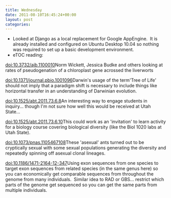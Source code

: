 ```yaml
---
title: Wednesday
date: 2011-08-10T16:45:24+00:00
layout: post
categories:
---
```

  * Looked at Django as a local replacement for Google AppEngine.  It is already installed and configured on Ubuntu Desktop 10.04 so nothing was required to set up a basic development environment.
  * eTOC reading:

<a href="http://doi.org/10.3732/ajb.1100010">doi:10.3732/ajb.1100010</a>Norm Wickett, Jessica Budke and others looking at rates of pseudogenation of a chloroplast gene acrossed the liverworts

<a href="http://doi.org/10.1371/journal.pbio.1001096">doi:10.1371/journal.pbio.1001096</a>Darwin's usage of the term'Tree of Life' should not imply that a paradigm shift is necessary to include things like horizontal transfer in an understanding of Darwinian evolution.

<a href="http://doi.org/10.1525/abt.2011.73.6.8">doi:10.1525/abt.2011.73.6.8</a>An interesting way to engage students in inquiry... though I'm not sure how well this would be received at Utah State...

<a href="http://doi.org/10.1525/abt.2011.73.6.10">doi:10.1525/abt.2011.73.6.10</a>This could work as an 'invitation' to learn activity for a biology course covering biological diversity (like the Biol 1020 labs at Utah State).

<a href="http://doi.org/10.1073/pnas.1105467108">doi:10.1073/pnas.1105467108</a>These 'asexual' ants turned out to be cryptically sexual with some sexual populations generating the diversity and repeatedly spinning off asexual clonal lineages.

<a href="http://doi.org/10.1186/1471-2164-12-347">doi:10.1186/1471-2164-12-347</a>Using exon sequences from one species to target exon sequences from related species (in the same genus here) so you can economically get comparable sequences from throughout the genome from many individuals.  Similar idea to RAD or GBS... restrict which parts of the genome get sequenced so you can get the same parts from multiple individuals.
